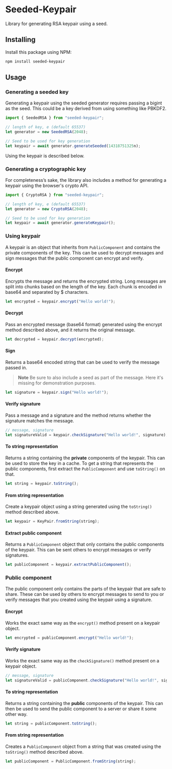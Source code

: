 # Seeded-Keypair

Library for generating RSA keypair using a seed.

## Installing

Install this package using NPM:

```bash
npm install seeded-keypair
```

## Usage

### Generating a seeded key

Generating a keypair using the seeded generator requires passing a bigint as the seed. This could be a key derived from
using something like PBKDF2.

```ts
import { SeededRSA } from "seeded-keypair";

// length of key, e (default 65537)
let generator = new SeededRSA(2048);

// Seed to be used for key generation
let keypair = await generator.generateSeeded(14318751325n);
```

Using the keypair is described below.

### Generating a cryptographic key

For completeness’s sake, the library also includes a method for generating a keypair using the browser's crypto API.

```ts
import { CryptoRSA } from "seeded-keypair";

// length of key, e (default 65537)
let generator = new CryptoRSA(2048);

// Seed to be used for key generation
let keypair = await generator.generateKeypair();
```

### Using keypair

A keypair is an object that inherits from `PublicComponent` and contains the private components of the key. This can be
used to decrypt messages and sign messages that the public component can encrypt and verify.

#### Encrypt

Encrypts the message and returns the encrypted string. Long messages are split into chunks based on the length of the key. Each chunk is encoded in base64 and separated by $ characters.

```ts
let encrypted = keypair.encrypt("Hello world!");
```

#### Decrypt

Pass an encrypted message (base64 format) generated using the encrypt method described above, and it returns the
original message.

```ts
let decrypted = keypair.decrypt(encrypted);
```

#### Sign

Returns a base64 encoded string that can be used to verify the message passed in.

> **Note**
> Be sure to also include a seed as part of the message. Here it's missing for demonstration purposes.

```ts
let signature = keypair.sign("Hello world!");
```

#### Verify signature

Pass a message and a signature and the method returns whether the signature matches the message.

```ts
// message, signature
let signatureValid = keypair.checkSignature("Hello world!", signature);
```

#### To string representation

Returns a string containing the **private** components of the keypair. This can be used to store the key in a cache. To
get a string that represents the public components, first extract the `PublicComponent` and use `toString()` on that.

```ts
let string = keypair.toString();
```

#### From string representation

Create a keypair object using a string generated using the `toString()` method described above.

```ts
let keypair = KeyPair.fromString(string);
```

#### Extract public component

Returns a `PublicComponent` object that only contains the public components of the keypair. This can be sent others to
encrypt messages or verify signatures.

```ts
let publicComponent = keypair.extractPublicComponent();
```

### Public component

The public component only contains the parts of the keypair that are safe to share. These can be used by others to
encrypt messages to send to you or verify messages that you created using the keypair using a signature.

#### Encrypt

Works the exact same way as the `encrypt()` method present on a keypair object.

```ts
let encrypted = publicComponent.encrypt("Hello world!");
```

#### Verify signature

Works the exact same way as the `checkSignature()` method present on a keypair object.

```ts
// message, signature
let signatureValid = publicComponent.checkSignature("Hello world!", signature);
```

#### To string representation

Returns a string containing the **public** components of the keypair. This can then be used to send the public component to a server or share it some other way.

```ts
let string = publicComponent.toString();
```

#### From string representation

Creates a `PublicComponent` object from a string that was created using the `toString()` method described above.

```ts
let publicComponent = PublicComponent.fromString(string);
```
